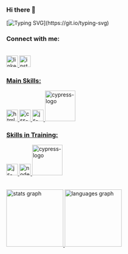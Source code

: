 
### Hi there 👋


[![Typing SVG](https://readme-typing-svg.herokuapp.com/?color=F4336&size=35&center=true&vCenter=true&width=1000&lines=Hi,+everyone!!+Welcomme!!;I´m+Guilherme+Campos;I'm+QA+Tester;Enjoy!!)](https://git.io/typing-svg)


### Connect with me: 
<br>
<div align="left">
  <a href="www.linkedin.com/in/guilherme-martins-campos"> <img src="https://raw.githubusercontent.com/maurodesouza/profile-readme-generator/master/src/assets/icons/social/linkedin/default.svg" width="30" height="30" alt="linkedin logo"  />
  <a href="https://www.instagram.com/guilhermemc.ampos/"> <img src="https://raw.githubusercontent.com/maurodesouza/profile-readme-generator/master/src/assets/icons/social/instagram/default.svg" width="30" height="30" alt="instagram logo"  />
</div>



### Main Skills:

<img src="https://github.com/guilhermecampos-dev/guilhermecampos-dev/assets/157999298/670b5239-cc75-4804-afc9-94f2db9b0e65" alt="html-logo" width="30px">
<img src="https://github.com/guilhermecampos-dev/guilhermecampos-dev/assets/157999298/f7c0dca5-083c-45bc-9a65-3d79ef54d155" alt="css-logo" width="30px">
<img src="https://github.com/guilhermecampos-dev/guilhermecampos-dev/assets/157999298/ca53bdec-fc83-499d-b08c-c980b03a7a48" alt="js-logo" width="30px">
<img src="https://github.com/user-attachments/assets/fd7a07f9-35ea-4f11-ae8e-0464e53a5538" alt="cypress-logo" width="80px">


### Skills in Training:

<div align="left">
<img src="https://github.com/guilhermecampos-dev/guilhermecampos-dev/assets/157999298/ca53bdec-fc83-499d-b08c-c980b03a7a48" alt="js-logo" width="30px">
<img src="https://www.svgrepo.com/show/452075/node-js.svg" alt="node.js" width="30px">
<img src="https://github.com/user-attachments/assets/fd7a07f9-35ea-4f11-ae8e-0464e53a5538" alt="cypress-logo" width="80px">
</div>
<br>
<br>

  <img src="https://github-readme-stats.vercel.app/api?username=guilhermecampos-dev&hide_title=false&hide_rank=false&show_icons=true&include_all_commits=true&count_private=true&disable_animations=false&theme=dracula&locale=en&hide_border=false&order=1" height="150" alt="stats graph"  />
  <img src="https://github-readme-stats.vercel.app/api/top-langs?username=guilhermecampos-dev&locale=en&hide_title=false&layout=compact&card_width=320&langs_count=5&theme=blue-green&hide_border=true&order=2" height="150" alt="languages graph"  />




<!--
**guilhermecampos-dev/guilhermecampos-dev** is a ✨ _special_ ✨ repository because its `README.md` (this file) appears on your GitHub profile.

Here are some ideas to get you started:

- 🔭 I’m currently working on ...
- 🌱 I’m currently learning ...
- 👯 I’m looking to collaborate on ...
- 🤔 I’m looking for help with ...
- 💬 Ask me about ...
- 📫 How to reach me: ...
- 😄 Pronouns: ...
- ⚡ Fun fact: ...
-->
